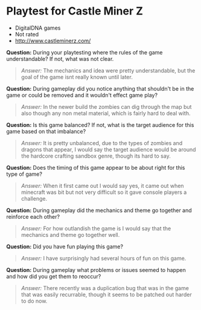 # Playtest for Castle Miner Z

* DigitalDNA games
* Not rated
* http://www.castleminerz.com/

**Question:** During your playtesting where the rules of the game understandable? If not, what was not clear.
> _Answer:_ The mechanics and idea were pretty understandable, but the goal of the game isnt really known until later.

**Question:** During gameplay did you notice anything that shouldn't be in the game or could be removed and it wouldn't effect game play?
> _Answer:_ In the newer build the zombies can dig through the map but also though any non metal material, which is fairly hard to deal with.

**Question:** Is this game balanced? If not, what is the target audience for this game based on that imbalance?
> _Answer:_ It is pretty unbalanced, due to the types of zombies and dragons that appear, I would say the target audience would be around the hardcore crafting sandbox genre, though its hard to say.

**Question:** Does the timing of this game appear to be about right for this type of game?
> _Answer:_ When it first came out I would say yes, it came out when minecraft was bit but not very difficult so it gave console players a challenge.

**Question:** During gameplay did the mechanics and theme go together and reinforce each other?
> _Answer:_ For how outlandish the game is I would say that the mechanics and theme go together well.

**Question:** Did you have fun playing this game?
> _Answer:_ I have surprisingly had several hours of fun on this game.

**Question:** During gameplay what problems or issues seemed to happen and how did you get them to reoccur?
> _Answer:_ There recently was a duplication bug that was in the game that was easily recurrable, though it seems to be patched out harder to do now.
